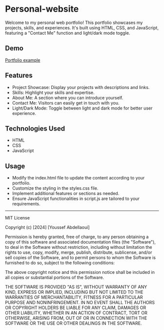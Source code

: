 # Personal-website

Welcome to my personal web portfolio! This portfolio showcases my projects, skills, and experiences. 
It's built using HTML, CSS, and JavaScript, featuring a "Contact Me" function and light/dark mode toggle.

## Demo
[Portfolio example](https://youssefabdellaoui.com/)

## Features

- Project Showcase: Display your projects with descriptions and links.
- Skills: Highlight your skills and expertise.
- About Me: A section where you can introduce yourself.
- Contact Me: Visitors can easily get in touch with you.
- Light/Dark Mode: Toggle between light and dark mode for better user experience.


## Technologies Used

- HTML
- CSS
- JavaScript


## Usage

- Modify the index.html file to update the content according to your portfolio.
- Customize the styling in the styles.css file.
- Implement additional features or sections as needed.
- Ensure JavaScript functionalities in script.js are tailored to your requirements.








---------------------------------------------------------------------------
MIT License

Copyright (c) [2024] [Youssef Abdellaoui]

Permission is hereby granted, free of charge, to any person obtaining a copy
of this software and associated documentation files (the "Software"), to deal
in the Software without restriction, including without limitation the rights
to use, copy, modify, merge, publish, distribute, sublicense, and/or sell
copies of the Software, and to permit persons to whom the Software is
furnished to do so, subject to the following conditions:

The above copyright notice and this permission notice shall be included in all
copies or substantial portions of the Software.

THE SOFTWARE IS PROVIDED "AS IS", WITHOUT WARRANTY OF ANY KIND, EXPRESS OR
IMPLIED, INCLUDING BUT NOT LIMITED TO THE WARRANTIES OF MERCHANTABILITY,
FITNESS FOR A PARTICULAR PURPOSE AND NONINFRINGEMENT. IN NO EVENT SHALL THE
AUTHORS OR COPYRIGHT HOLDERS BE LIABLE FOR ANY CLAIM, DAMAGES OR OTHER
LIABILITY, WHETHER IN AN ACTION OF CONTRACT, TORT OR OTHERWISE, ARISING FROM,
OUT OF OR IN CONNECTION WITH THE SOFTWARE OR THE USE OR OTHER DEALINGS IN THE
SOFTWARE.
